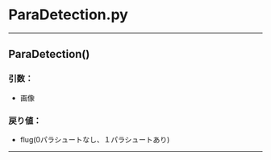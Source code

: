 # ParaDetection.py
---
## ParaDetection()
### 引数：  
 - 画像  
### 戻り値：  
 - flug(0パラシュートなし、１パラシュートあり)   
--- 
